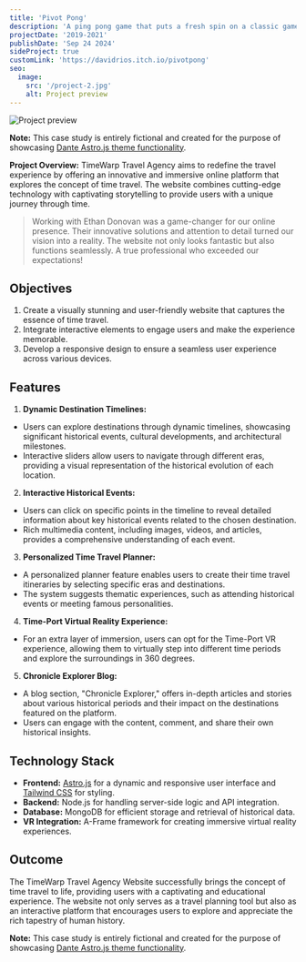 ```yaml
---
title: 'Pivot Pong'
description: 'A ping pong game that puts a fresh spin on a classic game. In Pivot Pong, you can rotate your paddle, giving you the ability to change the angle of and spike the ball, making your next move unpredictable!'
projectDate: '2019-2021'
publishDate: 'Sep 24 2024'
sideProject: true
customLink: 'https://davidrios.itch.io/pivotpong'
seo:
  image:
    src: '/project-2.jpg'
    alt: Project preview
---
```


![Project preview](/project-2.jpg)

**Note:** This case study is entirely fictional and created for the purpose of showcasing [Dante Astro.js theme functionality](https://justgoodui.com/astro-themes/dante/).

**Project Overview:**
TimeWarp Travel Agency aims to redefine the travel experience by offering an innovative and immersive online platform that explores the concept of time travel. The website combines cutting-edge technology with captivating storytelling to provide users with a unique journey through time.

> Working with Ethan Donovan was a game-changer for our online presence. Their innovative solutions and attention to detail turned our vision into a reality. The website not only looks fantastic but also functions seamlessly. A true professional who exceeded our expectations!

## Objectives

1. Create a visually stunning and user-friendly website that captures the essence of time travel.
2. Integrate interactive elements to engage users and make the experience memorable.
3. Develop a responsive design to ensure a seamless user experience across various devices.

## Features

1. **Dynamic Destination Timelines:**

- Users can explore destinations through dynamic timelines, showcasing significant historical events, cultural developments, and architectural milestones.
- Interactive sliders allow users to navigate through different eras, providing a visual representation of the historical evolution of each location.

2. **Interactive Historical Events:**

- Users can click on specific points in the timeline to reveal detailed information about key historical events related to the chosen destination.
- Rich multimedia content, including images, videos, and articles, provides a comprehensive understanding of each event.

3. **Personalized Time Travel Planner:**

- A personalized planner feature enables users to create their time travel itineraries by selecting specific eras and destinations.
- The system suggests thematic experiences, such as attending historical events or meeting famous personalities.

4. **Time-Port Virtual Reality Experience:**

- For an extra layer of immersion, users can opt for the Time-Port VR experience, allowing them to virtually step into different time periods and explore the surroundings in 360 degrees.

5. **Chronicle Explorer Blog:**

- A blog section, "Chronicle Explorer," offers in-depth articles and stories about various historical periods and their impact on the destinations featured on the platform.
- Users can engage with the content, comment, and share their own historical insights.

## Technology Stack

- **Frontend:** [Astro.js](https://astro.build/) for a dynamic and responsive user interface and [Tailwind CSS](https://tailwindcss.com/) for styling.
- **Backend:** Node.js for handling server-side logic and API integration.
- **Database:** MongoDB for efficient storage and retrieval of historical data.
- **VR Integration:** A-Frame framework for creating immersive virtual reality experiences.

## Outcome

The TimeWarp Travel Agency Website successfully brings the concept of time travel to life, providing users with a captivating and educational experience. The website not only serves as a travel planning tool but also as an interactive platform that encourages users to explore and appreciate the rich tapestry of human history.

**Note:** This case study is entirely fictional and created for the purpose of showcasing [Dante Astro.js theme functionality](https://justgoodui.com/astro-themes/dante/).
